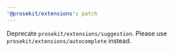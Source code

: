 ```yaml
---
'@prosekit/extensions': patch
---
```


Deprecate `prosekit/extensions/suggestion`. Please use `prosekit/extensions/autocomplete` instead.
